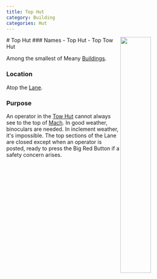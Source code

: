 ```yaml
---
title: Top Hut
category: Building
categories: Hut
---
```

<img src="/img/2020-Top-Hut.jpeg" style="width: 40%;" align="right">
# Top Hut
### Names
- Top Hut
- Top Tow Hut

Among the smallest of Meany [Buildings](/Building).

### Location
Atop the [Lane](/Run/Lane).

### Purpose
An operator in the [Tow Hut](/Building/Tow-Hut) cannot always see to the top of [Mach](/Mach). In good weather, binoculars are needed. In inclement weather, it's impossible. The top sections of the Lane are closed except when an operator is posted, ready to press the Big Red Button if a safety concern arises.

